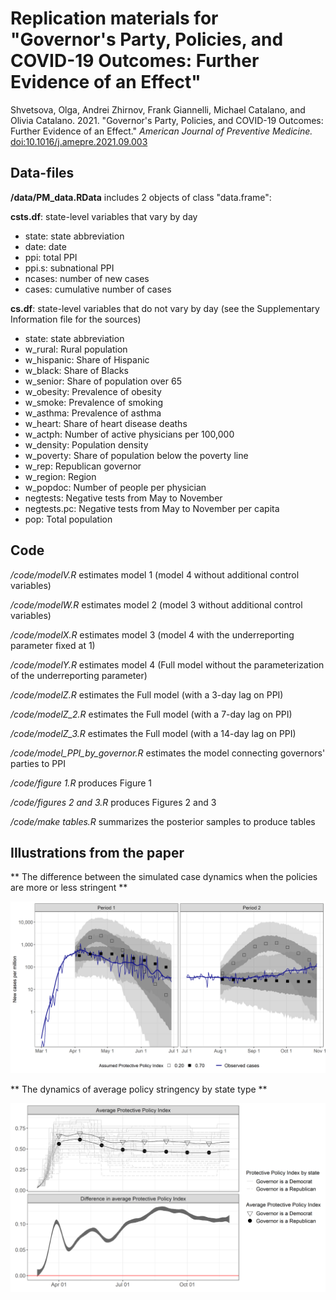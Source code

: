 # Replication materials for "Governor's Party, Policies, and COVID-19 Outcomes: Further Evidence of an Effect"

Shvetsova, Olga, Andrei Zhirnov, Frank Giannelli, Michael Catalano, and Olivia Catalano. 2021. "Governor's Party, Policies, and COVID-19 Outcomes: Further Evidence of an Effect." *American Journal of Preventive Medicine.* [doi:10.1016/j.amepre.2021.09.003](https://doi.org/10.1016/j.amepre.2021.09.003)

## Data-files
**/data/PM_data.RData** includes 2 objects of class "data.frame":

**csts.df**: state-level variables that vary by day
* state: state abbreviation
* date: date
* ppi: total PPI
* ppi.s: subnational PPI
* ncases: number of new cases
* cases: cumulative number of cases

**cs.df**: state-level variables that do not vary by day (see the Supplementary Information file for the sources)
* state: state abbreviation
* w_rural: Rural population
* w_hispanic: Share of Hispanic
* w_black: Share of Blacks
* w_senior: Share of population over 65
* w_obesity: Prevalence of obesity
* w_smoke: Prevalence of smoking
* w_asthma: Prevalence of asthma
* w_heart: Share of heart disease deaths
* w_actph: Number of active physicians per 100,000
* w_density: Population density
* w_poverty: Share of population below the poverty line
* w_rep: Republican governor
* w_region: Region
* w_popdoc: Number of people per physician
* negtests: Negative tests from May to November
* negtests.pc: Negative tests from May to November per capita
* pop: Total population


## Code
*/code/modelV.R* estimates model 1 (model 4 without additional control variables)

*/code/modelW.R* estimates model 2 (model 3 without additional control variables)

*/code/modelX.R* estimates model 3 (model 4 with the underreporting parameter fixed at 1)

*/code/modelY.R* estimates model 4 (Full model without the parameterization of the underreporting parameter)

*/code/modelZ.R* estimates the Full model (with a 3-day lag on PPI)

*/code/modelZ_2.R* estimates the Full model (with a 7-day lag on PPI)

*/code/modelZ_3.R* estimates the Full model (with a 14-day lag on PPI)

*/code/model_PPI_by_governor.R* estimates the model connecting governors' parties to PPI

*/code/figure 1.R* produces Figure 1

*/code/figures 2 and 3.R* produces Figures 2 and 3

*/code/make tables.R* summarizes the posterior samples to produce tables

## Illustrations from the paper

** The difference between the simulated case dynamics when the policies are more or less stringent **

![trajectories](images/figure-1.png)

** The dynamics of average policy stringency by state type **

![trajectories](images/figure-2.png)